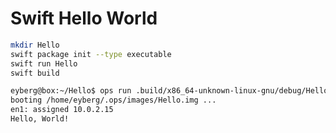 Swift Hello World
==================

```sh
mkdir Hello
swift package init --type executable
swift run Hello
swift build
````

```sh
eyberg@box:~/Hello$ ops run .build/x86_64-unknown-linux-gnu/debug/Hello
booting /home/eyberg/.ops/images/Hello.img ...
en1: assigned 10.0.2.15
Hello, World!
```
